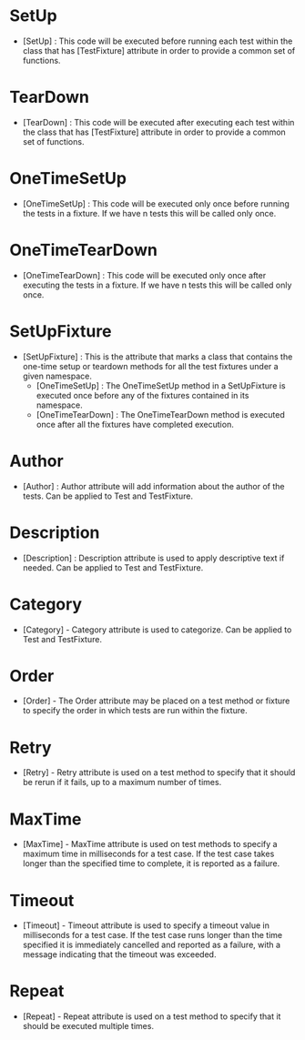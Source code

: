 # SetUp
  - [SetUp] : This code will be executed before running each test within the class that has [TestFixture] attribute in order to provide a common set of functions.  

# TearDown  
  - [TearDown] : This code will be executed after executing each test within the class that has [TestFixture] attribute in order to provide a common set of functions.  

# OneTimeSetUp
  - [OneTimeSetUp] : This code will be executed only once before running the tests in a fixture. If we have n tests this will be called only once.  

# OneTimeTearDown
  - [OneTimeTearDown] : This code will be executed only once after executing the tests in a fixture. If we have n tests this will be called only once.  

# SetUpFixture
  - [SetUpFixture] : This is the attribute that marks a class that contains the one-time setup or teardown methods for all the test fixtures under a given namespace.  
    - [OneTimeSetUp] : The OneTimeSetUp method in a SetUpFixture is executed once before any of the fixtures contained in its namespace.  
    - [OneTimeTearDown] : The OneTimeTearDown method is executed once after all the fixtures have completed execution.

# Author
  - [Author] : Author attribute will add information about the author of the tests. Can be applied to Test and TestFixture.

# Description
  - [Description] : Description attribute is used to apply descriptive text if needed. Can be applied to Test and TestFixture. 

# Category
  - [Category] - Category attribute is used to categorize. Can be applied to Test and TestFixture.  

# Order
  - [Order] - The Order attribute may be placed on a test method or fixture to specify the order in which tests are run within the fixture. 

# Retry
  - [Retry] - Retry attribute is used on a test method to specify that it should be rerun if it fails, up to a maximum number of times.

# MaxTime
  - [MaxTime] - MaxTime attribute is used on test methods to specify a maximum time in milliseconds for a test case. If the test case takes longer than the specified time to complete, it is reported as a failure.
	
# Timeout
  - [Timeout] - Timeout attribute is used to specify a timeout value in milliseconds for a test case. If the test case runs longer than the time specified it is immediately cancelled and reported as a failure, with a message indicating that the timeout was exceeded.

# Repeat
  - [Repeat] - Repeat attribute is used on a test method to specify that it should be executed multiple times.  
  
